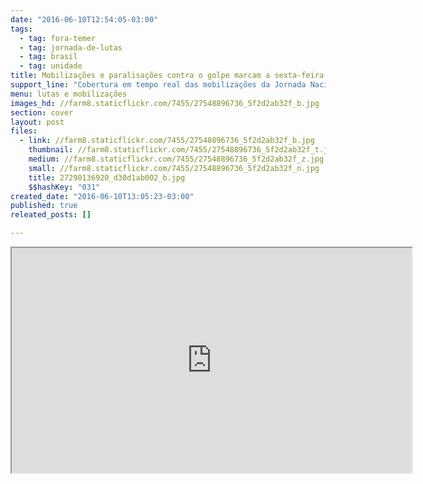 ```yaml
---
date: "2016-06-10T12:54:05-03:00"
tags:
  - tag: fora-temer
  - tag: jornada-de-lutas
  - tag: brasil
  - tag: unidade
title: Mobilizações e paralisações contra o golpe marcam a sexta-feira em todo o Brasil. Acompanhe ao vivo
support_line: "Cobertura em tempo real das mobilizações da Jornada Nacional de Lutas contra o golpe e “Fora Temer!”"
menu: lutas e mobilizações
images_hd: //farm8.staticflickr.com/7455/27548896736_5f2d2ab32f_b.jpg
section: cover
layout: post
files:
  - link: //farm8.staticflickr.com/7455/27548896736_5f2d2ab32f_b.jpg
    thumbnail: //farm8.staticflickr.com/7455/27548896736_5f2d2ab32f_t.jpg
    medium: //farm8.staticflickr.com/7455/27548896736_5f2d2ab32f_z.jpg
    small: //farm8.staticflickr.com/7455/27548896736_5f2d2ab32f_n.jpg
    title: 27290136920_d30d1ab002_b.jpg
    $$hashKey: "031"
created_date: "2016-06-10T13:05:23-03:00"
published: true
releated_posts: []

---
```

<p><iframe height="360" src="http://radar.brasildefato.com.br" width="640"></iframe></p>

